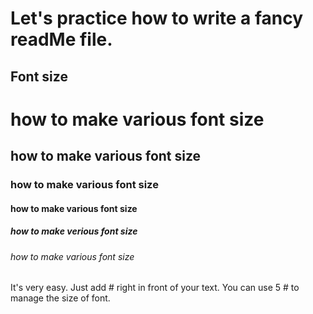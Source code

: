 Let's practice how to write a fancy readMe file.
================================================

Font size
---------
# how to make various font size
## how to make various font size
### how to make various font size
#### how to make various font size
##### how to make verious font size
###### how to make various font size

It's very easy. Just add # right in front of your text. You can use 5 # to manage the size of font. 


